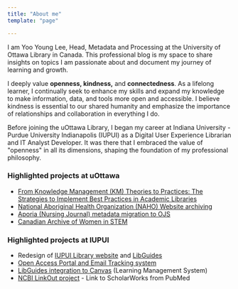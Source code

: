 ```yaml
---
title: "About me"
template: "page"

---
```


I am Yoo Young Lee, Head, Metadata and Processing at the University of Ottawa Library in Canada. This professional blog is my space to share insights on topics I am passionate about and document my journey of learning and growth.

I deeply value <b>openness, kindness,</b> and <b>connectedness</b>. As a lifelong learner, I continually seek to enhance my skills and expand my knowledge to make information, data, and tools more open and accessible. I believe kindness is essential to our shared humanity and emphasize the importance of relationships and collaboration in everything I do.

Before joining the uOttawa Library, I began my career at Indiana University - Purdue University Indianapolis (IUPUI) as a Digital User Experience Librarian and IT Analyst Developer. It was there that I embraced the value of "openness" in all its dimensions, shaping the foundation of my professional philosophy.

### Highlighted projects at uOttawa
+ <a href="https://doi.org/10.1080/01930826.2024.2388496">From Knowledge Management (KM) Theories to Practices: The Strategies to Implement Best Practices in Academic Libraries</a>
+ <a href="https://wayback.archive-it.org/9444/20171213190306/http://www.naho.ca/">National Aboriginal Health Organization (NAHO) Website archiving</a>
+ <a href="https://ruor.uottawa.ca/bitstream/10393/38242/4/Lee_Access2018.pdf">Aporia (Nursing Journal) metadata migration to OJS</a>
+ <a href="https://www.uottawa.ca/library/archives-special-collections/canadian-archive-of-women-in-stem"> Canadian Archive of Women in STEM</a>

### Highlighted projects at IUPUI
+ Redesign of <a href="https://ulib.iupui.edu/">IUPUI Library website</a> and <a href="https://iupui.libguides.com/">LibGuides</a>
+ <a href="https://openaccess.iupui.edu/">Open Access Portal and Email Tracking system</a>
+ <a href="https://scholarworks.iu.edu/journals/index.php/inula/article/view/23560/29249">LibGuides integration to Canvas</a> (Learning Management System)
+ <a href="https://journal.code4lib.org/articles/12792">NCBI LinkOut project</a> - Link to ScholarWorks from PubMed

